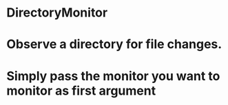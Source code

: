 # DirectoryMonitor
# Observe a directory for file changes.
# Simply pass the monitor you want to monitor as first argument

